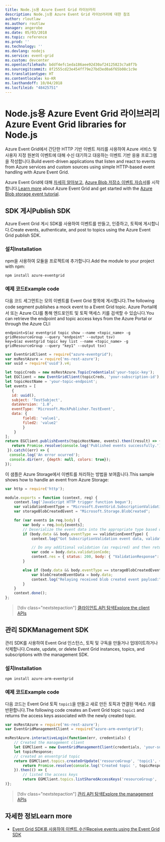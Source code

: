 ```yaml
---
title: Node.js용 Azure Event Grid 라이브러리
description: Node.js용 Azure Event Grid 라이브러리에 대한 참조
author: rloutlaw
ms.author: routlaw
manager: angerobe
ms.date: 05/03/2018
ms.topic: reference
ms.prod: ''
ms.technology: ''
ms.devlang: nodejs
ms.service: event-grid
ms.custom: devcenter
ms.openlocfilehash: bddf4efc1eda186aee92d30af24125823c7a8f7b
ms.sourcegitcommit: 8f2555cd23e454ff79e27bd3ed0a6f65b08c1c9e
ms.translationtype: HT
ms.contentlocale: ko-KR
ms.lasthandoff: 10/04/2018
ms.locfileid: "48425751"
---
```

# <a name="azure-event-grid-libraries-for-nodejs"></a><span data-ttu-id="44852-103">Node.js용 Azure Event Grid 라이브러리</span><span class="sxs-lookup"><span data-stu-id="44852-103">Azure Event Grid libraries for Node.js</span></span>

<span data-ttu-id="44852-104">Azure Event Grid에서 간단한 HTTP 기반 이벤트 처리를 사용하여 Azure 서비스 및 사용자 지정 원본의 이벤트에 대해 수신 대기하고 대응하는 이벤트 기반 응용 프로그램을 작성합니다.</span><span class="sxs-lookup"><span data-stu-id="44852-104">Build event-driven applications that listen and react to events from Azure services and custom sources using simple HTTP-based event handling with Azure Event Grid.</span></span>

<span data-ttu-id="44852-105">Azure Event Grid에 대해 [자세히 알아보고](/azure/event-grid/overview), [Azure Blob 저장소 이벤트 자습서](/azure/storage/blobs/storage-blob-event-quickstart)를 시작합니다.</span><span class="sxs-lookup"><span data-stu-id="44852-105">[Learn more](/azure/event-grid/overview) about Azure Event Grid and get started with the [Azure Blob storage event tutorial](/azure/storage/blobs/storage-blob-event-quickstart).</span></span> 

## <a name="publish-sdk"></a><span data-ttu-id="44852-106">SDK 게시</span><span class="sxs-lookup"><span data-stu-id="44852-106">Publish SDK</span></span>

<span data-ttu-id="44852-107">Azure Event Grid 게시 SDK를 사용하여 이벤트를 만들고, 인증하고, 토픽에 게시합니다.</span><span class="sxs-lookup"><span data-stu-id="44852-107">Create events, authenticate, and post to topics using the Azure Event Grid publish SDK.</span></span>

### <a name="installation"></a><span data-ttu-id="44852-108">설치</span><span class="sxs-lookup"><span data-stu-id="44852-108">Installation</span></span>

<span data-ttu-id="44852-109">npm을 사용하여 모듈을 프로젝트에 추가합니다.</span><span class="sxs-lookup"><span data-stu-id="44852-109">Add the module to your project with npm:</span></span>

```bash
npm install azure-eventgrid
```

### <a name="example-code"></a><span data-ttu-id="44852-110">예제 코드</span><span class="sxs-lookup"><span data-stu-id="44852-110">Example code</span></span>

<span data-ttu-id="44852-111">다음 코드 세그먼트는 모의 이벤트를 Event Grid 항목에 게시합니다.</span><span class="sxs-lookup"><span data-stu-id="44852-111">The following code segment publishes a mock event to a Event Grid topic.</span></span> <span data-ttu-id="44852-112">Azure Portal에서 또는 Azure CLI를 통해 엔드포인트 및 토픽 액세스 키를 검색할 수 있습니다.</span><span class="sxs-lookup"><span data-stu-id="44852-112">You can retrieve the endpoint and topic access keys from the Azure Portal or through the Azure CLI:</span></span>

```azurecli-interactive
endpoint=$(az eventgrid topic show --name <topic_name> -g gridResourceGroup --query "endpoint" --output tsv)
key=$(az eventgrid topic key list --name <topic_name> -g gridResourceGroup --query "key1" --output tsv)
```

```javascript
var EventGridClient = require("azure-eventgrid");
var msRestAzure = require('ms-rest-azure');
var uuid = require('uuid').v4;

let topicCreds = new msRestAzure.TopicCredentials('your-topic-key');
let EGClient = new EventGridClient(topicCreds, 'your-subscription-id');
let topicHostName = 'your-topic-endpoint';
let events = [
   {
   id: uuid(),
   subject: 'TestSubject',
   dataVersion: '1.0',
   eventType: 'Microsoft.MockPublisher.TestEvent',
   data: {
        field1: 'value1',
        filed2: 'value2'
        }
    }
];
return EGClient.publishEvents(topicHostName, events).then((result) => {
   return Promise.resolve(console.log('Published events successfully.'));
 }).catch((err) => {
  console.log('An error ocurred');
  console.dir(err, {depth: null, colors: true});
});
```

<span data-ttu-id="44852-113">이 샘플은 Azure Storage에서 이벤트를 처리하는 방법을 보여줍니다.</span><span class="sxs-lookup"><span data-stu-id="44852-113">This sample shows how to handle an event from Azure Storage:</span></span>

```javascript
var http = require('http');

module.exports = function (context, req) {
    context.log('JavaScript HTTP trigger function begun');
    var validationEventType = "Microsoft.EventGrid.SubscriptionValidationEvent";
    var storageBlobCreatedEvent = "Microsoft.Storage.BlobCreated";

    for (var events in req.body) {
        var body = req.body[events];
        // Deserialize the event data into the appropriate type based on event type  
        if (body.data && body.eventType == validationEventType) {
            context.log("Got SubscriptionValidation event data, validation code: " + body.data.validationCode + " topic: " + body.topic);

            // Do any additional validation (as required) and then return back the below response
            var code = body.data.validationCode;
            context.res = { status: 200, body: { "ValidationResponse": code } };
        }

        else if (body.data && body.eventType == storageBlobCreatedEvent) {
            var blobCreatedEventData = body.data;
            context.log("Relaying received blob created event payload:" + JSON.stringify(blobCreatedEventData));
        }
    }
    context.done();
};
```

> [!div class="nextstepaction"]
> [<span data-ttu-id="44852-114">클라이언트 API 탐색</span><span class="sxs-lookup"><span data-stu-id="44852-114">Explore the client APIs</span></span>](/javascript/api/overview/azure/eventgrid/client)

## <a name="management-sdk"></a><span data-ttu-id="44852-115">관리 SDK</span><span class="sxs-lookup"><span data-stu-id="44852-115">Management SDK</span></span>

<span data-ttu-id="44852-116">관리 SDK를 사용하여 Event Grid 인스턴스, 토픽 및 구독을 만들거나 업데이트하거나 삭제합니다.</span><span class="sxs-lookup"><span data-stu-id="44852-116">Create, update, or delete Event Grid instances, topics, and subscriptions with the management SDK.</span></span>

### <a name="installation"></a><span data-ttu-id="44852-117">설치</span><span class="sxs-lookup"><span data-stu-id="44852-117">Installation</span></span>

```
npm install azure-arm-eventgrid
```

### <a name="example-code"></a><span data-ttu-id="44852-118">예제 코드</span><span class="sxs-lookup"><span data-stu-id="44852-118">Example code</span></span>

<span data-ttu-id="44852-119">다음 코드는 Event Grid 토픽 `topic1`을 만들고 새로 만든 토픽과 연결된 액세스 키를 반환합니다.</span><span class="sxs-lookup"><span data-stu-id="44852-119">The following code creates an Event Grid topic `topic1` and returns the access keys associated with the newly created topic.</span></span>

```javascript
var msRestAzure = require('ms-rest-azure');
var EventGridManagementClient = require("azure-arm-eventgrid");

msRestAzure.interactiveLogin(function(err, credentials) {
    // Created the management client
    let EGMClient = new EventGridManagementClient(credentials, 'your-subscription-id');
    let topicResponse;
    // created an enventgrid topic
    return EGMClient.topics.createOrUpdate('resourceGroup', 'topic1', { location: 'westus' }).then((topicResponse) => {
        return Promise.resolve(console.log('Created topic ', topicResponse));
    }).then(() => {
        // listed the access keys
        return EGMClient.topics.listSharedAccessKeys('resourceGroup', 'topic1')}
)};
```

> [!div class="nextstepaction"]
> [<span data-ttu-id="44852-120">관리 API 탐색</span><span class="sxs-lookup"><span data-stu-id="44852-120">Explore the management APIs</span></span>](/javascript/api/overview/azure/eventgrid/management)

## <a name="learn-more"></a><span data-ttu-id="44852-121">자세한 정보</span><span class="sxs-lookup"><span data-stu-id="44852-121">Learn more</span></span>

- [<span data-ttu-id="44852-122">Event Grid SDK를 사용하여 이벤트 수신</span><span class="sxs-lookup"><span data-stu-id="44852-122">Receive events using the Event Grid SDK</span></span>](/azure/event-grid/receive-events)
